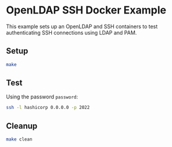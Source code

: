 # OpenLDAP SSH Docker Example

This example sets up an OpenLDAP and SSH containers to test authenticating 
SSH connections using LDAP and PAM.

## Setup

```bash
make
```

## Test

Using the password `password`:

```bash
ssh -l hashicorp 0.0.0.0 -p 2022
```

## Cleanup

```bash
make clean
```
